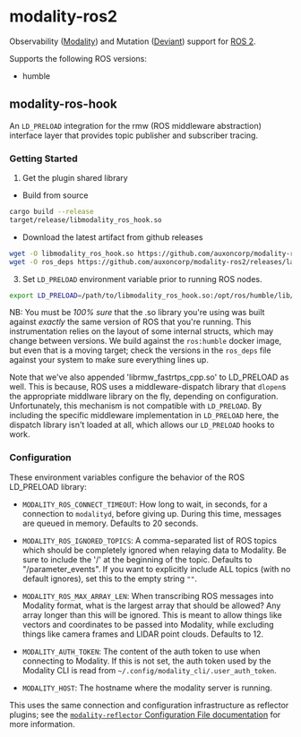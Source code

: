 # modality-ros2
Observability ([Modality](https://docs.auxon.io/modality/)) and Mutation ([Deviant](https://docs.auxon.io/deviant/)) support for [ROS 2](https://www.ros.org/).

Supports the following ROS versions:
* humble

## modality-ros-hook

An `LD_PRELOAD` integration for the rmw (ROS middleware abstraction) interface layer that provides topic
publisher and subscriber tracing.

### Getting Started

1. Get the plugin shared library
  * Build from source
  ```bash
  cargo build --release
  target/release/libmodality_ros_hook.so
  ```

  * Download the latest artifact from github releases
  ```bash
  wget -O libmodality_ros_hook.so https://github.com/auxoncorp/modality-ros2/releases/latest/download/libmodality_ros_hook_22.04_amd64.so
  wget -O ros_deps https://github.com/auxoncorp/modality-ros2/releases/latest/download/ros_deps_22.04
  ```

3. Set `LD_PRELOAD` environment variable prior to running ROS nodes.
  ```bash
  export LD_PRELOAD=/path/to/libmodality_ros_hook.so:/opt/ros/humble/lib/librmw_fastrtps_cpp.so
  ```

  NB: You must be *100% sure* that the .so library you're using was
  built against *exactly* the same version of ROS that you're
  running. This instrumentation relies on the layout of some internal
  structs, which may change between versions. We build against the
  `ros:humble` docker image, but even that is a moving target; check
  the versions in the `ros_deps` file against your system to make sure
  everything lines up.

  Note that we've also appended 'librmw_fastrtps_cpp.so' to LD_PRELOAD
  as well. This is because, ROS uses a middleware-dispatch library
  that `dlopen`s the appropriate middlware library on the fly,
  depending on configuration. Unfortunately, this mechanism is not
  compatible with `LD_PRELOAD`. By including the specific middleware
  implementation in `LD_PRELOAD` here, the dispatch library isn't
  loaded at all, which allows our `LD_PRELOAD` hooks to work.

### Configuration

These environment variables configure the behavior of the ROS LD_PRELOAD library:

* `MODALITY_ROS_CONNECT_TIMEOUT`: How long to wait, in seconds, for a
  connection to `modalityd`, before giving up. During this time,
  messages are queued in memory. Defaults to 20 seconds.

* `MODALITY_ROS_IGNORED_TOPICS`: A comma-separated list of ROS topics
   which should be completely ignored when relaying data to
   Modality. Be sure to include the '/' at the beginning of the
   topic. Defaults to "/parameter_events". If you want to explicitly
   include ALL topics (with no default ignores), set this to the empty
   string `""`.

* `MODALITY_ROS_MAX_ARRAY_LEN`: When transcribing ROS messages into
   Modality format, what is the largest array that should be allowed?
   Any array longer than this will be ignored. This is meant to allow
   things like vectors and coordinates to be passed into Modality,
   while excluding things like camera frames and LIDAR point
   clouds. Defaults to 12.

* `MODALITY_AUTH_TOKEN`: The content of the auth token to use when
   connecting to Modality. If this is not set, the auth token used by
   the Modality CLI is read from `~/.config/modality_cli/.user_auth_token`.

* `MODALITY_HOST`: The hostname where the modality server is running.

This uses the same connection and configuration infrastructure as
reflector plugins; see the [`modality-reflector` Configuration File documentation](https://docs.auxon.io/modality/ingest/modality-reflector-configuration-file.html)
for more information.
